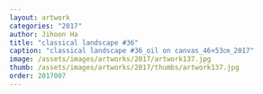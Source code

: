 ```yaml
---
layout: artwork
categories: "2017"
author: Jihoon Ha
title: "classical landscape #36"
caption: "classical landscape #36_oil on canvas_46×53㎝_2017"
image: /assets/images/artworks/2017/artwork137.jpg
thumb: /assets/images/artworks/2017/thumbs/artwork137.jpg
order: 2017007
---
```

